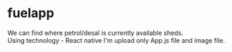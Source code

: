 # fuelapp
We can find where petrol/desal is currently available sheds.  
Using technology - React native
I'm upload only App.js file and image file. 
